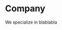 <html lang="en">
<head>
 <title>Bootstrap Theme SELFINFO</title>
 <meta charset="utf-8">
 <meta name="viewport" content="width=device-width, initial-scale=1">
</head>
<body>

<h1>Company</h1>
<p>We specialize in blablabla</p>

</body>
</html>
